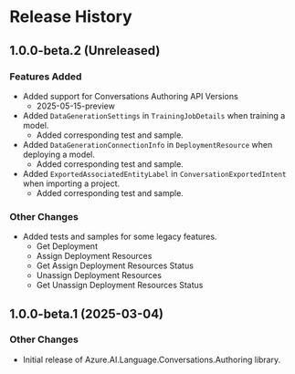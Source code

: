 # Release History

## 1.0.0-beta.2 (Unreleased)

### Features Added

- Added support for Conversations Authoring API Versions
  - 2025-05-15-preview
- Added `DataGenerationSettings` in `TrainingJobDetails` when training a model.
  - Added corresponding test and sample.
- Added `DataGenerationConnectionInfo` in `DeploymentResource` when deploying a model.
  - Added corresponding test and sample.
- Added `ExportedAssociatedEntityLabel` in `ConversationExportedIntent` when importing a project.
  - Added corresponding test and sample.

### Other Changes

- Added tests and samples for some legacy features.
  - Get Deployment
  - Assign Deployment Resources
  - Get Assign Deployment Resources Status
  - Unassign Deployment Resources
  - Get Unassign Deployment Resources Status

## 1.0.0-beta.1 (2025-03-04)

### Other Changes

- Initial release of Azure.AI.Language.Conversations.Authoring library.
